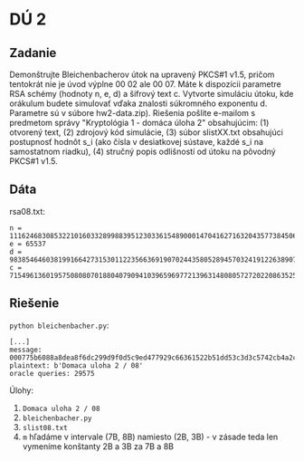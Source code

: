 # DÚ 2

## Zadanie
Demonštrujte Bleichenbacherov útok na upravený PKCS#1 v1.5, pričom tentokrát nie je úvod výplne 00 02 ale 00 07. Máte k dispozícii parametre RSA schémy (hodnoty n, e, d) a šifrový text c. Vytvorte simuláciu útoku, kde orákulum budete simulovať vďaka znalosti súkromného exponentu d. Parametre sú v súbore hw2-data.zip). Riešenia pošlite e-mailom s predmetom správy "Kryptológia 1 - domáca úloha 2" obsahujúcim: (1) otvorený text, (2) zdrojový kód simulácie, (3) súbor slistXX.txt obsahujúci postupnosť hodnôt s_i (ako čísla v desiatkovej sústave, každé s_i na samostatnom riadku), (4) stručný popis odlišností od útoku na pôvodný PKCS#1 v1.5.

## Dáta

rsa08.txt:

    n = 11162468308532210160332899883951230336154890001470416271632043577384506025541656533028400896244330204504255200862241093658306770417020963947456518834241113
    e = 65537
    d = 9838546460381991664273153011223566369190702443580528945703241912263890719126234021723126164491759556645569326358625795657638818990999368153127757020427089
    c = 7154961360195750808070188040790941039659697721396314808057272022086352501635908707071146602080497866635109201252792290644407540423808956204460056076248586

## Riešenie

`python bleichenbacher.py`:

    [...]
    message: 000775b6088a8dea8f6dc299d9f0d5c9ed477929c66361522b51dd53c3d3c5742cb4a2cb6a21daf1cc6085d800446f6d61636120756c6f68612032202f203038
    plaintext: b'Domaca uloha 2 / 08'
    oracle queries: 29575

Úlohy:

1. `Domaca uloha 2 / 08`
2. `bleichenbacher.py`
3. `slist08.txt`
4. `m` hľadáme v intervale (7B, 8B) namiesto (2B, 3B) - v zásade teda len vymeníme konštanty 2B a 3B za 7B a 8B
